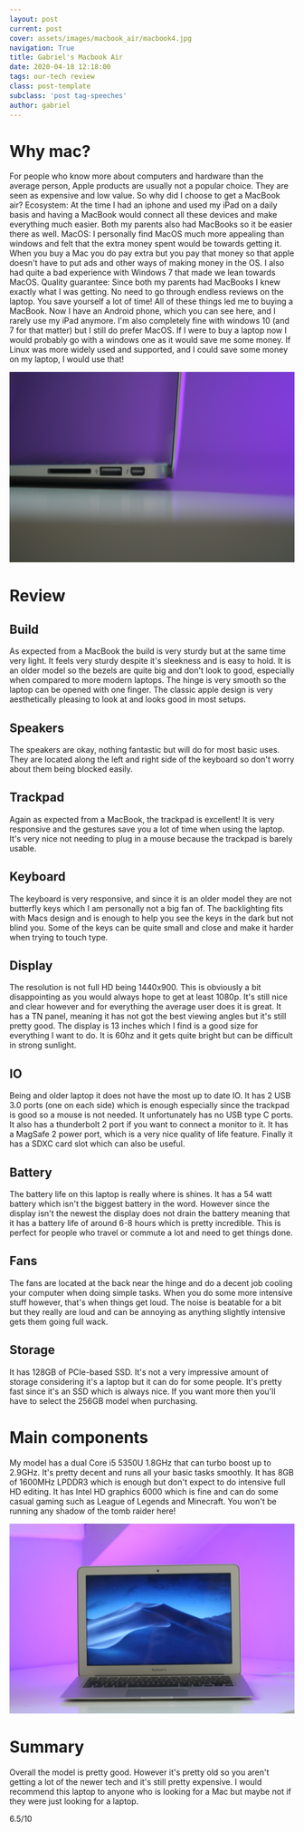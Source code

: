 ```yaml
---
layout: post
current: post
cover: assets/images/macbook_air/macbook4.jpg
navigation: True
title: Gabriel's Macbook Air
date: 2020-04-18 12:18:00
tags: our-tech review
class: post-template
subclass: 'post tag-speeches'
author: gabriel
---
```



# Why mac?


For people who know more about computers and hardware than the average person, Apple products are usually not a popular choice. They are seen as expensive and low value. So why did I choose to get a MacBook air? Ecosystem: At the time I had an iphone and used my iPad on a daily basis and having a MacBook would connect all these devices and make everything much easier. Both my parents also had MacBooks so it be easier there as well. MacOS: I personally find MacOS much more appealing than windows and felt that the extra money spent would be towards getting it. When you buy a Mac you do pay extra but you pay that money so that apple doesn't have to put ads and other ways of making money in the OS. I also had quite a bad experience with Windows 7 that made we lean towards MacOS. Quality guarantee: Since both my parents had MacBooks I knew exactly what I was getting. No need to go through endless reviews on the laptop. You save yourself a lot of time! All of these things led me to buying a MacBook. Now I have an Android phone, which you can see here, and I rarely use my iPad anymore. I'm also completely fine with windows 10 (and 7 for that matter) but I still do prefer MacOS. If I were to buy a laptop now I would probably go with a windows one as it would save me some money. If Linux was more widely used and supported, and I could save some money on my laptop, I would use that!

![The Mac](assets/images/macbook_air/macbook6.JPG#full)


# Review


## Build


As expected from a MacBook the build is very sturdy but at the same time very light. It feels very sturdy despite it's sleekness and is easy to hold. It is an older model so the bezels are quite big and don't look to good, especially when compared to more modern laptops. The hinge is very smooth so the laptop can be opened with one finger. The classic apple design is very aesthetically pleasing to look at and looks good in most setups.


## Speakers


The speakers are okay, nothing fantastic but will do for most basic uses. They are located along the left and right side of the keyboard so don't worry about them being blocked easily.


## Trackpad


Again as expected from a MacBook, the trackpad is excellent! It is very responsive and the gestures save you a lot of time when using the laptop. It's very nice not needing to plug in a mouse because the trackpad is barely usable.


## Keyboard


The keyboard is very responsive, and since it is an older model they are not butterfly keys which I am personally not a big fan of. The backlighting fits with Macs design and is enough to help you see the keys in the dark but not blind you. Some of the keys can be quite small and close and make it harder when trying to touch type.


## Display


The resolution is not full HD being 1440x900. This is obviously a bit disappointing as you would always hope to get at least 1080p. It's still nice and clear however and for everything the average user does it is great. It has a TN panel, meaning it has not got the best viewing angles but it's still pretty good. The display is 13 inches which I find is a good size for everything I want to do. It is 60hz and it gets quite bright but can be difficult in strong sunlight.


## IO


Being and older laptop it does not have the most up to date IO. It has 2 USB 3.0 ports (one on each side) which is enough especially since the trackpad is good so a mouse is not needed. It unfortunately has no USB type C ports. It also has a thunderbolt 2 port if you want to connect a monitor to it. It has a MagSafe 2 power port, which is a very nice quality of life feature. Finally it has a SDXC card slot which can also be useful.


## Battery


The battery life on this laptop is really where is shines. It has a 54 watt battery which isn't the biggest battery in the word. However since the display isn't the newest the display does not drain the battery meaning that it has a battery life of around 6-8 hours which is pretty incredible. This is perfect for people who travel or commute a lot and need to get things done.


## Fans


The fans are located at the back near the hinge and do a decent job cooling your computer when doing simple tasks. When you do some more intensive stuff however, that's when things get loud. The noise is beatable for a bit but they really are loud and can be annoying as anything slightly intensive gets them going full wack.


## Storage


It has 128GB of PCIe-based SSD. It's not a very impressive amount of storage considering it's a laptop but it can do for some people. It's pretty fast since it's an SSD which is always nice. If you want more then you'll have to select the 256GB model when purchasing. 

# Main components


My model has a dual Core i5 5350U 1.8GHz that can turbo boost up to 2.9GHz. It's pretty decent and runs all your basic tasks smoothly. It has 8GB of 1600MHz LPDDR3 which is enough but don't expect to do intensive full HD editing. It has Intel HD graphics 6000 which is fine and can do some casual gaming such as League of Legends and Minecraft. You won't be running any shadow of the tomb raider here! 

![Pic of Mac](assets/images/macbook_air/macbook7.JPG)

# Summary


Overall the model is pretty good. However it's pretty old so you aren't getting a lot of the newer tech and it's still pretty expensive. I would recommend this laptop to anyone who is looking for a Mac but maybe not if they were just looking for a laptop. 


6.5/10
